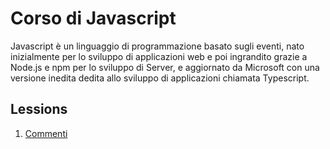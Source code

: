 # Corso di Javascript
Javascript è un linguaggio di programmazione basato sugli eventi, nato inizialmente per lo sviluppo di applicazioni web e poi ingrandito grazie a Node.js e npm per lo sviluppo di Server, e aggiornato da Microsoft con una versione inedita dedita allo sviluppo di applicazioni chiamata Typescript.

## Lessions
1. [Commenti](./1-comments.md)
